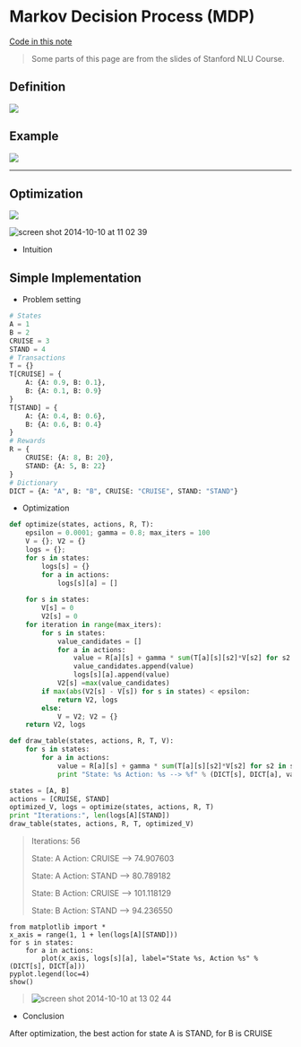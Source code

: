 Markov Decision Process (MDP)
===

<i class="icon-file"></i> [Code in this note](http://nbviewer.ipython.org/github/zomux/notebook/blob/master/Markov%20Decision%20Process.ipynb)

> Some parts of this page are from the slides of Stanford NLU Course.




Definition
---
![](https://cloud.githubusercontent.com/assets/1029280/4573167/530c9348-4f8f-11e4-9b7a-003ab91985fb.png)

Example
---

![](https://cloud.githubusercontent.com/assets/1029280/4573183/950d2050-4f8f-11e4-8e47-a195d1459d5a.png)

------

Optimization
---

![](https://cloud.githubusercontent.com/assets/1029280/4573220/120bd506-4f90-11e4-9f27-b9f00b6fc3dd.png)

![screen shot 2014-10-10 at 11 02 39](https://cloud.githubusercontent.com/assets/1029280/4586936/802b3f18-5021-11e4-8c38-07028a25eb71.png)

- Intuition

<script src="http://www.gliffy.com/diagramEmbed.js" type="text/javascript"> </script>
<script type="text/javascript"> gliffy_did = "6296169"; embedGliffy(); </script>


Simple Implementation
---

- Problem setting
```python
# States
A = 1
B = 2
CRUISE = 3
STAND = 4
# Transactions
T = {}
T[CRUISE] = {
    A: {A: 0.9, B: 0.1}, 
    B: {A: 0.1, B: 0.9}
}
T[STAND] = {
    A: {A: 0.4, B: 0.6}, 
    B: {A: 0.6, B: 0.4}
}
# Rewards
R = {
    CRUISE: {A: 8, B: 20}, 
    STAND: {A: 5, B: 22}
}
# Dictionary
DICT = {A: "A", B: "B", CRUISE: "CRUISE", STAND: "STAND"}
```

- Optimization
```python
def optimize(states, actions, R, T):
    epsilon = 0.0001; gamma = 0.8; max_iters = 100
    V = {}; V2 = {}
    logs = {};
    for s in states:
        logs[s] = {}
        for a in actions:
            logs[s][a] = []
        
    for s in states:
        V[s] = 0
        V2[s] = 0
    for iteration in range(max_iters):
        for s in states:
            value_candidates = []
            for a in actions:
                value = R[a][s] + gamma * sum(T[a][s][s2]*V[s2] for s2 in states)
                value_candidates.append(value)
                logs[s][a].append(value)
            V2[s] =max(value_candidates)
        if max(abs(V2[s] - V[s]) for s in states) < epsilon:
            return V2, logs
        else:
            V = V2; V2 = {}
    return V2, logs

def draw_table(states, actions, R, T, V):
    for s in states:
        for a in actions:
            value = R[a][s] + gamma * sum(T[a][s][s2]*V[s2] for s2 in states)
            print "State: %s Action: %s --> %f" % (DICT[s], DICT[a], value)

states = [A, B]
actions = [CRUISE, STAND]
optimized_V, logs = optimize(states, actions, R, T)
print "Iterations:", len(logs[A][STAND])
draw_table(states, actions, R, T, optimized_V)
```

> Iterations: 56
> 
> State: A Action: CRUISE --> 74.907603
> 
> State: A Action: STAND --> 80.789182
> 
> State: B Action: CRUISE --> 101.118129
> 
> State: B Action: STAND --> 94.236550

```
from matplotlib import *
x_axis = range(1, 1 + len(logs[A][STAND]))
for s in states:
    for a in actions:
        plot(x_axis, logs[s][a], label="State %s, Action %s" % (DICT[s], DICT[a]))
pyplot.legend(loc=4)
show()
```

> ![screen shot 2014-10-10 at 13 02 44](https://cloud.githubusercontent.com/assets/1029280/4587759/4fe661dc-5032-11e4-8e88-e0dc5476ef9c.png)

- Conclusion

After optimization, the best action for state A is STAND, for B is CRUISE